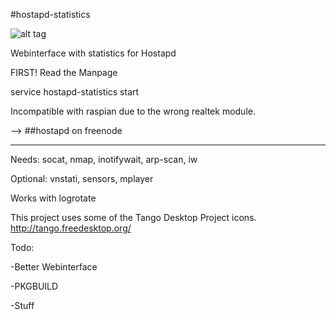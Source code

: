 #hostapd-statistics


![alt tag](https://raw2.github.com/Hypfer/hostapd-statistics/master/hostapd-statistics-demo.png)



Webinterface with statistics for Hostapd

FIRST! Read the Manpage

service hostapd-statistics start

Incompatible with raspian due to the wrong realtek module.

--> ##hostapd on freenode
________________________________
Needs: socat, nmap, inotifywait, arp-scan, iw

Optional: vnstati, sensors, mplayer


Works with logrotate

This project uses some of the Tango Desktop Project icons. http://tango.freedesktop.org/

Todo:

-Better Webinterface

-PKGBUILD

-Stuff


